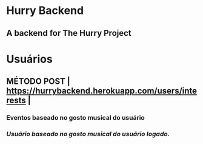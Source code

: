 # Hurry Backend
## A backend for The Hurry Project


# Usuários

## MÉTODO POST | https://hurrybackend.herokuapp.com/users/interests |
### Eventos baseado no gosto musical do usuário
### ***Usuário baseado no gosto musical do usuário logado.***

### 
